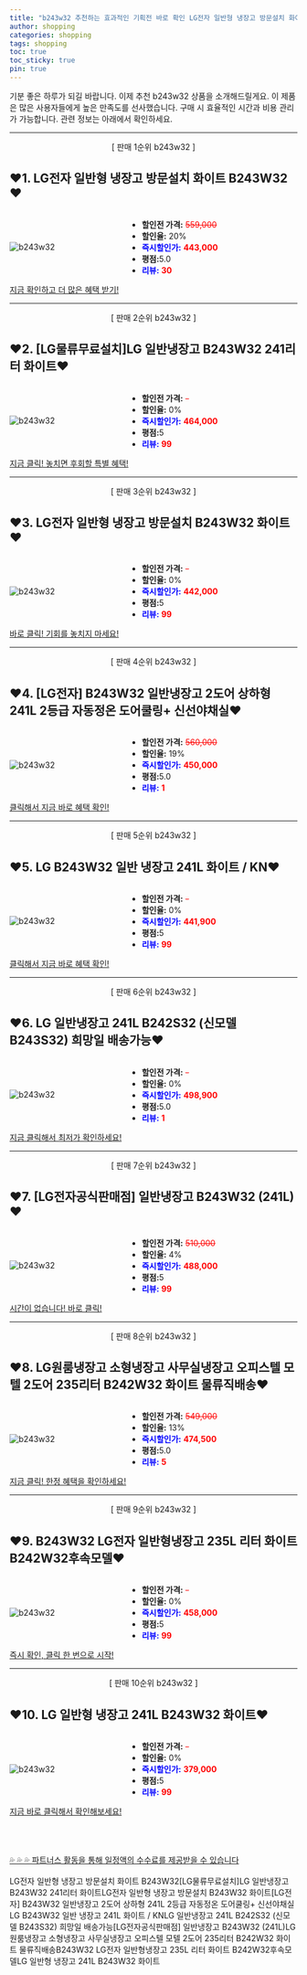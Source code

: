 ```yaml
---
title: "b243w32 추천하는 효과적인 기획전 바로 확인 LG전자 일반형 냉장고 방문설치 화이트"
author: shopping
categories: shopping
tags: shopping
toc: true
toc_sticky: true
pin: true
---
```

기분 좋은 하루가 되길 바랍니다. 이제 추천 b243w32 상품을 소개해드릴게요. 이 제품은 많은 사용자들에게 높은 만족도를 선사했습니다. 구매 시 효율적인 시간과 비용 관리가 가능합니다. 관련 정보는 아래에서 확인하세요.

---
<p class="toplist" style="margin: 0 auto; display: block; width: fit-content;">[ 판매 1순위 b243w32 ]</p>

<h2><strong>❤️1. LG전자 일반형 냉장고 방문설치 화이트 B243W32❤️</strong></h2>

<div style="display: flex; align-items: center;">
    <div style="flex: 0.4;">
        <img src="https://thumbnail7.coupangcdn.com/thumbnails/remote/230x230ex/image/vendor_inventory/417c/dde3453932acf1713e1073cf1c92d19e17aaf93d9a7f25fafe1c2981423d.png" alt="b243w32" style="max-width: 100%;">
    </div>
    <div style="flex: 0.6; margin-left: 10px;">
        <ul>
            <li><strong>할인전 가격:</strong> <del style="color: red;">559,000</del></li>
            <li><strong>할인율:</strong> 20%</li>
            <li><span style='color:blue'><strong>즉시할인가:</strong></span> <span style='color:red'><strong>443,000</strong></span></li>
            <li><strong>평점:</strong>5.0</li>
            <li><span style='color:blue'><strong>리뷰:</strong></span> <span style='color:red'><strong>30</strong></span></li>
        </ul>
    </div>
</div>
<div class="center">
    <a href="https://William4Davisa.github.io?lptag=AF9450613&subid=githubio&pageKey=7493145441&traceid=V0-153&itemId=19597483672&vendorItemId=89717926122" class="myButton">
        지금 확인하고 더 많은 혜택 받기!
    </a>
</div>


---
<p class="toplist" style="margin: 0 auto; display: block; width: fit-content;">[ 판매 2순위 b243w32 ]</p>

<h2><strong>❤️2. [LG물류무료설치]LG 일반냉장고 B243W32 241리터 화이트❤️</strong></h2>

<div style="display: flex; align-items: center;">
    <div style="flex: 0.4;">
        <img src="https://thumbnail9.coupangcdn.com/thumbnails/remote/230x230ex/image/vendor_inventory/56ed/7b627714af0ecd5469c282b4a6b2e9fee804a3a065a99b2db4de3f98249f.png" alt="b243w32" style="max-width: 100%;">
    </div>
    <div style="flex: 0.6; margin-left: 10px;">
        <ul>
            <li><strong>할인전 가격:</strong> <del style="color: red;">-</del></li>
            <li><strong>할인율:</strong> 0%</li>
            <li><span style='color:blue'><strong>즉시할인가:</strong></span> <span style='color:red'><strong>464,000</strong></span></li>
            <li><strong>평점:</strong>5</li>
            <li><span style='color:blue'><strong>리뷰:</strong></span> <span style='color:red'><strong>99</strong></span></li>
        </ul>
    </div>
</div>
<div class="center">
    <a href="https://William4Davisa.github.io?lptag=AF9450613&subid=githubio&pageKey=7632954853&traceid=V0-153&itemId=20262729294&vendorItemId=87350159986" class="myButton">
        지금 클릭! 놓치면 후회할 특별 혜택!
    </a>
</div>


---
<p class="toplist" style="margin: 0 auto; display: block; width: fit-content;">[ 판매 3순위 b243w32 ]</p>

<h2><strong>❤️3. LG전자 일반형 냉장고 방문설치 B243W32 화이트❤️</strong></h2>

<div style="display: flex; align-items: center;">
    <div style="flex: 0.4;">
        <img src="https://thumbnail6.coupangcdn.com/thumbnails/remote/230x230ex/image/vendor_inventory/76a1/fac9483a23df8766276b1f380d1c1355a88430981b1933049796ab403605.jpg" alt="b243w32" style="max-width: 100%;">
    </div>
    <div style="flex: 0.6; margin-left: 10px;">
        <ul>
            <li><strong>할인전 가격:</strong> <del style="color: red;">-</del></li>
            <li><strong>할인율:</strong> 0%</li>
            <li><span style='color:blue'><strong>즉시할인가:</strong></span> <span style='color:red'><strong>442,000</strong></span></li>
            <li><strong>평점:</strong>5</li>
            <li><span style='color:blue'><strong>리뷰:</strong></span> <span style='color:red'><strong>99</strong></span></li>
        </ul>
    </div>
</div>
<div class="center">
    <a href="https://William4Davisa.github.io?lptag=AF9450613&subid=githubio&pageKey=8090720320&traceid=V0-153&itemId=22849049371&vendorItemId=90040524079" class="myButton">
        바로 클릭! 기회를 놓치지 마세요!
    </a>
</div>


---
<p class="toplist" style="margin: 0 auto; display: block; width: fit-content;">[ 판매 4순위 b243w32 ]</p>

<h2><strong>❤️4. [LG전자] B243W32 일반냉장고 2도어 상하형 241L 2등급 자동정온 도어쿨링+ 신선야채실❤️</strong></h2>

<div style="display: flex; align-items: center;">
    <div style="flex: 0.4;">
        <img src="https://thumbnail9.coupangcdn.com/thumbnails/remote/230x230ex/image/vendor_inventory/23f4/aaff4c636554dcd21149077e37060b792b752d902122708d1a87e8e383c5.png" alt="b243w32" style="max-width: 100%;">
    </div>
    <div style="flex: 0.6; margin-left: 10px;">
        <ul>
            <li><strong>할인전 가격:</strong> <del style="color: red;">560,000</del></li>
            <li><strong>할인율:</strong> 19%</li>
            <li><span style='color:blue'><strong>즉시할인가:</strong></span> <span style='color:red'><strong>450,000</strong></span></li>
            <li><strong>평점:</strong>5.0</li>
            <li><span style='color:blue'><strong>리뷰:</strong></span> <span style='color:red'><strong>1</strong></span></li>
        </ul>
    </div>
</div>
<div class="center">
    <a href="https://William4Davisa.github.io?lptag=AF9450613&subid=githubio&pageKey=7455977865&traceid=V0-153&itemId=19422353548&vendorItemId=86533797097" class="myButton">
        클릭해서 지금 바로 혜택 확인!
    </a>
</div>


---
<p class="toplist" style="margin: 0 auto; display: block; width: fit-content;">[ 판매 5순위 b243w32 ]</p>

<h2><strong>❤️5. LG B243W32 일반 냉장고 241L 화이트 / KN❤️</strong></h2>

<div style="display: flex; align-items: center;">
    <div style="flex: 0.4;">
        <img src="https://thumbnail6.coupangcdn.com/thumbnails/remote/230x230ex/image/vendor_inventory/76a1/fac9483a23df8766276b1f380d1c1355a88430981b1933049796ab403605.jpg" alt="b243w32" style="max-width: 100%;">
    </div>
    <div style="flex: 0.6; margin-left: 10px;">
        <ul>
            <li><strong>할인전 가격:</strong> <del style="color: red;">-</del></li>
            <li><strong>할인율:</strong> 0%</li>
            <li><span style='color:blue'><strong>즉시할인가:</strong></span> <span style='color:red'><strong>441,900</strong></span></li>
            <li><strong>평점:</strong>5</li>
            <li><span style='color:blue'><strong>리뷰:</strong></span> <span style='color:red'><strong>99</strong></span></li>
        </ul>
    </div>
</div>
<div class="center">
    <a href="https://William4Davisa.github.io?lptag=AF9450613&subid=githubio&pageKey=7675414358&traceid=V0-153&itemId=20486700308&vendorItemId=90529627798" class="myButton">
        클릭해서 지금 바로 혜택 확인!
    </a>
</div>


---
<p class="toplist" style="margin: 0 auto; display: block; width: fit-content;">[ 판매 6순위 b243w32 ]</p>

<h2><strong>❤️6. LG 일반냉장고 241L B242S32 (신모델 B243S32) 희망일 배송가능❤️</strong></h2>

<div style="display: flex; align-items: center;">
    <div style="flex: 0.4;">
        <img src="https://thumbnail8.coupangcdn.com/thumbnails/remote/230x230ex/image/vendor_inventory/dca0/0579fd87ddc99289731ed6c7670bcf6cb404d8e94944a3f35a060e6c365a.jpg" alt="b243w32" style="max-width: 100%;">
    </div>
    <div style="flex: 0.6; margin-left: 10px;">
        <ul>
            <li><strong>할인전 가격:</strong> <del style="color: red;">-</del></li>
            <li><strong>할인율:</strong> 0%</li>
            <li><span style='color:blue'><strong>즉시할인가:</strong></span> <span style='color:red'><strong>498,900</strong></span></li>
            <li><strong>평점:</strong>5.0</li>
            <li><span style='color:blue'><strong>리뷰:</strong></span> <span style='color:red'><strong>1</strong></span></li>
        </ul>
    </div>
</div>
<div class="center">
    <a href="https://William4Davisa.github.io?lptag=AF9450613&subid=githubio&pageKey=7458028046&traceid=V0-153&itemId=19432820489&vendorItemId=86490767400" class="myButton">
        지금 클릭해서 최저가 확인하세요!
    </a>
</div>


---
<p class="toplist" style="margin: 0 auto; display: block; width: fit-content;">[ 판매 7순위 b243w32 ]</p>

<h2><strong>❤️7. [LG전자공식판매점] 일반냉장고 B243W32 (241L)❤️</strong></h2>

<div style="display: flex; align-items: center;">
    <div style="flex: 0.4;">
        <img src="https://thumbnail10.coupangcdn.com/thumbnails/remote/230x230ex/image/vendor_inventory/7e40/970c89b4463731e85a6b3e522fddcd05441fa5987fcd4e336dff20c63af3.jpg" alt="b243w32" style="max-width: 100%;">
    </div>
    <div style="flex: 0.6; margin-left: 10px;">
        <ul>
            <li><strong>할인전 가격:</strong> <del style="color: red;">510,000</del></li>
            <li><strong>할인율:</strong> 4%</li>
            <li><span style='color:blue'><strong>즉시할인가:</strong></span> <span style='color:red'><strong>488,000</strong></span></li>
            <li><strong>평점:</strong>5</li>
            <li><span style='color:blue'><strong>리뷰:</strong></span> <span style='color:red'><strong>99</strong></span></li>
        </ul>
    </div>
</div>
<div class="center">
    <a href="https://William4Davisa.github.io?lptag=AF9450613&subid=githubio&pageKey=7505865487&traceid=V0-153&itemId=19656988335&vendorItemId=86837555484" class="myButton">
        시간이 없습니다! 바로 클릭!
    </a>
</div>


---
<p class="toplist" style="margin: 0 auto; display: block; width: fit-content;">[ 판매 8순위 b243w32 ]</p>

<h2><strong>❤️8. LG원룸냉장고 소형냉장고 사무실냉장고 오피스텔 모텔 2도어 235리터 B242W32 화이트 물류직배송❤️</strong></h2>

<div style="display: flex; align-items: center;">
    <div style="flex: 0.4;">
        <img src="https://thumbnail9.coupangcdn.com/thumbnails/remote/230x230ex/image/vendor_inventory/647c/e2059f61911293e46f91560e7363d6a4d2c35fedad904d510a119f07cc85.png" alt="b243w32" style="max-width: 100%;">
    </div>
    <div style="flex: 0.6; margin-left: 10px;">
        <ul>
            <li><strong>할인전 가격:</strong> <del style="color: red;">549,000</del></li>
            <li><strong>할인율:</strong> 13%</li>
            <li><span style='color:blue'><strong>즉시할인가:</strong></span> <span style='color:red'><strong>474,500</strong></span></li>
            <li><strong>평점:</strong>5.0</li>
            <li><span style='color:blue'><strong>리뷰:</strong></span> <span style='color:red'><strong>5</strong></span></li>
        </ul>
    </div>
</div>
<div class="center">
    <a href="https://William4Davisa.github.io?lptag=AF9450613&subid=githubio&pageKey=7211776593&traceid=V0-153&itemId=18252957468&vendorItemId=85399657193" class="myButton">
        지금 클릭! 한정 혜택을 확인하세요!
    </a>
</div>


---
<p class="toplist" style="margin: 0 auto; display: block; width: fit-content;">[ 판매 9순위 b243w32 ]</p>

<h2><strong>❤️9. B243W32 LG전자 일반형냉장고 235L 리터 화이트 B242W32후속모델❤️</strong></h2>

<div style="display: flex; align-items: center;">
    <div style="flex: 0.4;">
        <img src="https://thumbnail7.coupangcdn.com/thumbnails/remote/230x230ex/image/vendor_inventory/063b/6007a653ca1022a93aeaceed60776f9e042fda3af24e3bf939263508b29f.PNG" alt="b243w32" style="max-width: 100%;">
    </div>
    <div style="flex: 0.6; margin-left: 10px;">
        <ul>
            <li><strong>할인전 가격:</strong> <del style="color: red;">-</del></li>
            <li><strong>할인율:</strong> 0%</li>
            <li><span style='color:blue'><strong>즉시할인가:</strong></span> <span style='color:red'><strong>458,000</strong></span></li>
            <li><strong>평점:</strong>5</li>
            <li><span style='color:blue'><strong>리뷰:</strong></span> <span style='color:red'><strong>99</strong></span></li>
        </ul>
    </div>
</div>
<div class="center">
    <a href="https://William4Davisa.github.io?lptag=AF9450613&subid=githubio&pageKey=8082291162&traceid=V0-153&itemId=22796687525&vendorItemId=89472351553" class="myButton">
        즉시 확인, 클릭 한 번으로 시작!
    </a>
</div>


---
<p class="toplist" style="margin: 0 auto; display: block; width: fit-content;">[ 판매 10순위 b243w32 ]</p>

<h2><strong>❤️10. LG 일반형 냉장고 241L B243W32 화이트❤️</strong></h2>

<div style="display: flex; align-items: center;">
    <div style="flex: 0.4;">
        <img src="https://thumbnail6.coupangcdn.com/thumbnails/remote/230x230ex/image/vendor_inventory/4dd3/f5a07290cdade814f2aefac6f2c7779b96181fa38ba9eada5d8f5cc72d3c.jpg" alt="b243w32" style="max-width: 100%;">
    </div>
    <div style="flex: 0.6; margin-left: 10px;">
        <ul>
            <li><strong>할인전 가격:</strong> <del style="color: red;">-</del></li>
            <li><strong>할인율:</strong> 0%</li>
            <li><span style='color:blue'><strong>즉시할인가:</strong></span> <span style='color:red'><strong>379,000</strong></span></li>
            <li><strong>평점:</strong>5</li>
            <li><span style='color:blue'><strong>리뷰:</strong></span> <span style='color:red'><strong>99</strong></span></li>
        </ul>
    </div>
</div>
<div class="center">
    <a href="https://William4Davisa.github.io?lptag=AF9450613&subid=githubio&pageKey=8082291236&traceid=V0-153&itemId=22796687772&vendorItemId=88060149545" class="myButton">
        지금 바로 클릭해서 확인해보세요!
    </a>
</div>

<br><br><br>[💦 💦 💦 파트너스 활동을 통해 일정액의 수수료를 제공받을 수 있습니다](https://link.coupang.com/a/bcpT2c)<br><br>LG전자 일반형 냉장고 방문설치 화이트 B243W32[LG물류무료설치]LG 일반냉장고 B243W32 241리터 화이트LG전자 일반형 냉장고 방문설치 B243W32 화이트[LG전자] B243W32 일반냉장고 2도어 상하형 241L 2등급 자동정온 도어쿨링+ 신선야채실LG B243W32 일반 냉장고 241L 화이트 / KNLG 일반냉장고 241L B242S32 (신모델 B243S32) 희망일 배송가능[LG전자공식판매점] 일반냉장고 B243W32 (241L)LG원룸냉장고 소형냉장고 사무실냉장고 오피스텔 모텔 2도어 235리터 B242W32 화이트 물류직배송B243W32 LG전자 일반형냉장고 235L 리터 화이트 B242W32후속모델LG 일반형 냉장고 241L B243W32 화이트